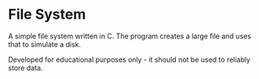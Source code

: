 File System
=============

A simple file system written in C. The program creates a large file and uses that to simulate a disk.

Developed for educational purposes only - it should not be used to reliably store data.  
